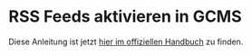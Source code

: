 # RSS Feeds aktivieren in GCMS

Diese Anleitung ist jetzt [hier im offiziellen Handbuch](https://confluence.netzbegruenung.de/display/SUP/RSS+Feeds+aktivieren) zu finden.
